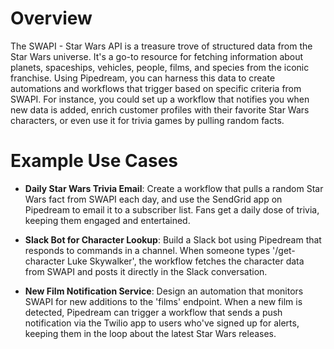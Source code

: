 # Overview

The SWAPI - Star Wars API is a treasure trove of structured data from the Star Wars universe. It's a go-to resource for fetching information about planets, spaceships, vehicles, people, films, and species from the iconic franchise. Using Pipedream, you can harness this data to create automations and workflows that trigger based on specific criteria from SWAPI. For instance, you could set up a workflow that notifies you when new data is added, enrich customer profiles with their favorite Star Wars characters, or even use it for trivia games by pulling random facts.

# Example Use Cases

- **Daily Star Wars Trivia Email**: Create a workflow that pulls a random Star Wars fact from SWAPI each day, and use the SendGrid app on Pipedream to email it to a subscriber list. Fans get a daily dose of trivia, keeping them engaged and entertained.

- **Slack Bot for Character Lookup**: Build a Slack bot using Pipedream that responds to commands in a channel. When someone types '/get-character Luke Skywalker', the workflow fetches the character data from SWAPI and posts it directly in the Slack conversation.

- **New Film Notification Service**: Design an automation that monitors SWAPI for new additions to the 'films' endpoint. When a new film is detected, Pipedream can trigger a workflow that sends a push notification via the Twilio app to users who've signed up for alerts, keeping them in the loop about the latest Star Wars releases.
